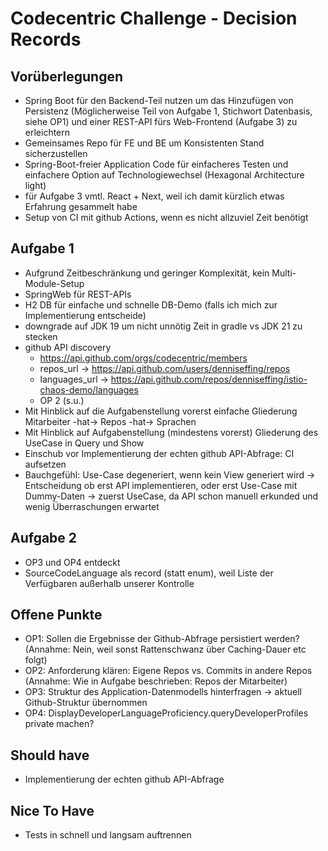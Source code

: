 # Codecentric Challenge - Decision Records

## Vorüberlegungen

- Spring Boot für den Backend-Teil nutzen um das Hinzufügen von Persistenz (Möglicherweise Teil von Aufgabe 1, Stichwort Datenbasis, siehe OP1) und einer REST-API fürs Web-Frontend (Aufgabe 3) zu erleichtern
- Gemeinsames Repo für FE und BE um Konsistenten Stand sicherzustellen
- Spring-Boot-freier Application Code für einfacheres Testen und einfachere Option auf Technologiewechsel (Hexagonal Architecture light)
- für Aufgabe 3 vmtl. React + Next, weil ich damit kürzlich etwas Erfahrung gesammelt habe
- Setup von CI mit github Actions, wenn es nicht allzuviel Zeit benötigt

## Aufgabe 1

- Aufgrund Zeitbeschränkung und geringer Komplexität, kein Multi-Module-Setup
- SpringWeb für REST-APIs
- H2 DB für einfache und schnelle DB-Demo (falls ich mich zur Implementierung entscheide)
- downgrade auf JDK 19 um nicht unnötig Zeit in gradle vs JDK 21 zu stecken
- github API discovery
    - https://api.github.com/orgs/codecentric/members
    - repos_url -> https://api.github.com/users/denniseffing/repos
    - languages_url -> https://api.github.com/repos/denniseffing/istio-chaos-demo/languages
    - OP 2 (s.u.)
- Mit Hinblick auf die Aufgabenstellung vorerst einfache Gliederung Mitarbeiter -hat-> Repos -hat-> Sprachen
- Mit Hinblick auf Aufgabenstellung (mindestens vorerst) Gliederung des UseCase in Query und Show
- Einschub vor Implementierung der echten github API-Abfrage: CI aufsetzen
- Bauchgefühl: Use-Case degeneriert, wenn kein View generiert wird -> Entscheidung ob erst API implementieren, oder erst Use-Case mit Dummy-Daten -> zuerst UseCase, da API schon manuell erkunded und wenig Überraschungen erwartet

## Aufgabe 2
- OP3 und OP4 entdeckt
- SourceCodeLanguage als record (statt enum), weil Liste der Verfügbaren außerhalb unserer Kontrolle

## Offene Punkte
- OP1: Sollen die Ergebnisse der Github-Abfrage persistiert werden? (Annahme: Nein, weil sonst Rattenschwanz über Caching-Dauer etc folgt)
- OP2: Anforderung klären: Eigene Repos vs. Commits in andere Repos (Annahme: Wie in Aufgabe beschrieben: Repos der Mitarbeiter)
- OP3: Struktur des Application-Datenmodells hinterfragen -> aktuell Github-Struktur übernommen
- OP4: DisplayDeveloperLanguageProficiency.queryDeveloperProfiles private machen?

## Should have
- Implementierung der echten github API-Abfrage

## Nice To Have
- Tests in schnell und langsam auftrennen

